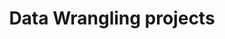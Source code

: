 ---
layout: posts
permalink: /data-wrangling/
title: "Data Wrangling projects"
author_profile: true
header:
  image: "/images/home.jpeg"
---